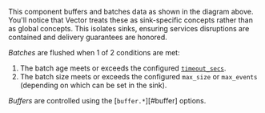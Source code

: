 This component buffers and batches data as shown in the diagram above. You'll notice that Vector treats these as sink-specific concepts rather than as global concepts. This isolates sinks, ensuring services disruptions are contained and delivery guarantees are honored.

*Batches* are flushed when 1 of 2 conditions are met:

1. The batch age meets or exceeds the configured [`timeout_secs`](#timeout_secs).
1. The batch size meets or exceeds the configured `max_size` or `max_events` (depending on which can be set in the sink).

*Buffers* are controlled using the [`buffer.*`][#buffer] options.

